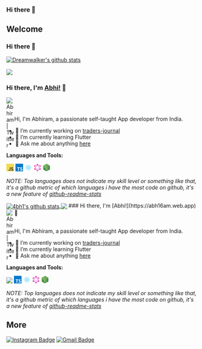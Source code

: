 ### Hi there 👋
## Welcome
### Hi there 👋

[![Dreamwalker's github stats](https://github-readme-stats.vercel.app/api?username=abhi123vj&theme=material-palenight)](https://github.com/abhi123vj/github-readme-stats)

<a href="https://github.com/anuraghazra/github-readme-stats">
  <!-- Change the `github-readme-stats.anuraghazra1.vercel.app` to `github-readme-stats.vercel.app`  -->
  <img align="center" src="https://github-readme-stats.anuraghazra1.vercel.app/api/top-langs/?username=abhi123vj&langs_count=8&layout=compact&theme=material-palenight" />
</a>

### Hi there, I'm [Abhi!](https://abh16am.web.app) 👋


<a href="https://twitter.com/4bhiram">
  <img align="left" alt="Abhiram | Twitter" width="21px" src="https://raw.githubusercontent.com/anuraghazra/anuraghazra/master/assets/twitter.svg" />
</a>
<br />
<br />

Hi, I'm Abhiram, a passionate self-taught App developer from India.

- 🔭 I’m currently working on [traders-journal](https://github.com/abhi123vj/Bull-Run)
- 🌱 I’m currently learning Flutter
- 💬 Ask me about anything [here](https://github.com/abhi123vj/abhi123vj/issues)

**Languages and Tools:**  

<code><img height="20" src="https://raw.githubusercontent.com/github/explore/80688e429a7d4ef2fca1e82350fe8e3517d3494d/topics/javascript/javascript.png"></code>
<code><img height="20" src="https://raw.githubusercontent.com/github/explore/80688e429a7d4ef2fca1e82350fe8e3517d3494d/topics/typescript/typescript.png"></code>
<code><img height="20" src="https://raw.githubusercontent.com/github/explore/80688e429a7d4ef2fca1e82350fe8e3517d3494d/topics/react/react.png"></code>
<code><img height="20" src="https://raw.githubusercontent.com/github/explore/5c058a388828bb5fde0bcafd4bc867b5bb3f26f3/topics/graphql/graphql.png"></code>
<code><img height="20" src="https://raw.githubusercontent.com/github/explore/80688e429a7d4ef2fca1e82350fe8e3517d3494d/topics/nodejs/nodejs.png"></code>    


*NOTE: Top languages does not indicate my skill level or something like that, it's a github metric of which languages i have the most code on github, it's a new feature of [github-readme-stats](https://github.com/abhi123vj/github-readme-stats)*


<a href>
  <img align="center" src="https://github-readme-stats.anuraghazra1.vercel.app/api?username=anuraghazra&show_icons=true&include_all_commits=true&theme=material-palenight" alt="4bh1's github stats" />
</a>
<a >
  <!-- Change the `github-readme-stats.anuraghazra1.vercel.app` to `github-readme-stats.vercel.app`  -->
  <img align="center" src="https://github-readme-stats.anuraghazra1.vercel.app/api/top-langs/?username=abhi123vj&layout=compact&theme=material-palenight" />
</a>### Hi there, I'm [Abhi!](https://abh16am.web.app) 👋


<a href="https://twitter.com/4bhiram">
  <img align="left" alt="Abhiram | Twitter" width="21px" src="https://raw.githubusercontent.com/anuraghazra/anuraghazra/master/assets/twitter.svg" />
</a>
<br />
<br />

Hi, I'm Abhiram, a passionate self-taught App developer from India.

- 🔭 I’m currently working on [traders-journal](https://github.com/abhi123vj/Bull-Run)
- 🌱 I’m currently learning Flutter
- 💬 Ask me about anything [here](https://github.com/abhi123vj/abhi123vj/issues)

**Languages and Tools:**  

<code><img height="20" src="https://tech.pelmorex.com/wp-content/uploads/2020/10/flutter.png"></code>
<code><img height="20" src="https://raw.githubusercontent.com/github/explore/80688e429a7d4ef2fca1e82350fe8e3517d3494d/topics/typescript/typescript.png"></code>
<code><img height="20" src="https://raw.githubusercontent.com/github/explore/80688e429a7d4ef2fca1e82350fe8e3517d3494d/topics/react/react.png"></code>
<code><img height="20" src="https://raw.githubusercontent.com/github/explore/5c058a388828bb5fde0bcafd4bc867b5bb3f26f3/topics/graphql/graphql.png"></code>
<code><img height="20" src="https://raw.githubusercontent.com/github/explore/80688e429a7d4ef2fca1e82350fe8e3517d3494d/topics/nodejs/nodejs.png"></code>    


*NOTE: Top languages does not indicate my skill level or something like that, it's a github metric of which languages i have the most code on github, it's a new feature of [github-readme-stats](https://github.com/abhi123vj/github-readme-stats)*

## More 
[![Instagram Badge](https://img.shields.io/badge/-Instagram-dd2a7b?style=flat-square&logo=instagram&logoColor=white&link=https://www.instagram.com/4bhi6am)](https://www.instagram.com/4bhi6am) 
[![Gmail Badge](https://img.shields.io/badge/-Gmail-d14836?style=flat-square&logo=Gmail&logoColor=white&link=mailto:4bh1ram@gmail.com)](mailto:4bh1ram@gmail.com)

